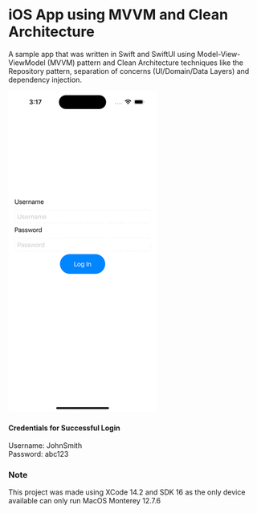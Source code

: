 # iOS App using MVVM and Clean Architecture

A sample app that was written in Swift and SwiftUI using Model-View-ViewModel (MVVM) pattern and
Clean Architecture techniques like the Repository pattern, separation of concerns (UI/Domain/Data Layers) and dependency injection.

<img src="https://github.com/robdich/LoginMvvm/blob/master/login_mvvm_screen_record.gif" />

#### Credentials for Successful Login
Username: JohnSmith\
Password: abc123


### Note
This project was made using XCode 14.2 and SDK 16 as the only device available can only run MacOS Monterey 12.7.6
